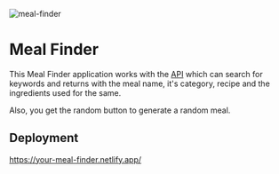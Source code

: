 ![meal-finder](https://user-images.githubusercontent.com/74613776/109205593-d1185a80-77cc-11eb-90e3-fc562b87d996.PNG)

# Meal Finder

This Meal Finder application works with the [API](https://www.themealdb.com/) which can search for keywords and returns with the meal name, it's category, recipe and the ingredients used for the same.

Also, you get the random button to generate a random meal.
  
## Deployment

https://your-meal-finder.netlify.app/
